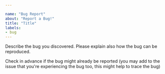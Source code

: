 ```yaml
---

name: "Bug Report"
about: "Report a Bug!"
title: "Title"
labels:
- bug
---
```

Describe the bug you discovered. Please explain also how the bug can be reproduced.

Check in advance if the bug might already be reported (you may add to the issue
that you're experiencing the bug too, this might help to trace the bug)
